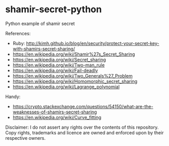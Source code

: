 # shamir-secret-python
Python example of shamir secret

References:
- Ruby: http://kimh.github.io/blog/en/security/protect-your-secret-key-with-shamirs-secret-sharing/
- https://en.wikipedia.org/wiki/Shamir%27s_Secret_Sharing
- https://en.wikipedia.org/wiki/Secret_sharing
- https://en.wikipedia.org/wiki/Two-man_rule
- https://en.wikipedia.org/wiki/Fail-deadly
- https://en.wikipedia.org/wiki/Two_Generals%27_Problem
- https://en.wikipedia.org/wiki/Homomorphic_secret_sharing
- https://en.wikipedia.org/wiki/Lagrange_polynomial


Handy:
- https://crypto.stackexchange.com/questions/54150/what-are-the-weaknesses-of-shamirs-secret-sharing
- https://en.wikipedia.org/wiki/Curve_fitting


Disclaimer: 
I do not assert any rights over the contents of this repository.
Copy rights, trademarks and licence are owned and enforced upon by their respective owners.

